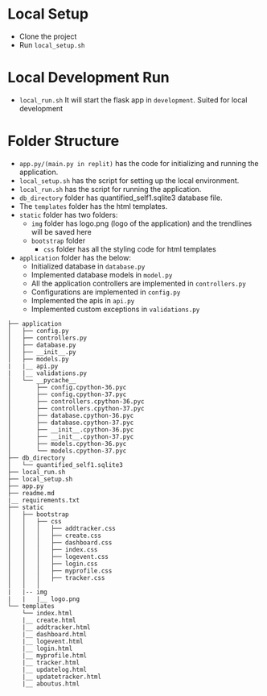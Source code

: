# Local Setup
- Clone the project
- Run `local_setup.sh`

# Local Development Run
- `local_run.sh` It will start the flask app in `development`. Suited for local development
<!-- 
# Replit run
- Go to shell and run
    `pip install --upgrade poetry`
- Click on `main.py` and click button run
- Sample project is at https://replit.com/@thejeshgn/flask-template-app
- The web app will be availabe at https://flask-template-app.thejeshgn.repl.co
- Format https://<replname>.<username>.repl.co -->

# Folder Structure

- `app.py/(main.py in replit)` has the code for initializing and running the application.
- `local_setup.sh` has the script for setting up the local environment.
- `local_run.sh` has the script for running the application.
- `db_directory` folder has quantified_self1.sqlite3 database file.
- The `templates` folder has the html templates.
- `static` folder has two folders:
    - `img` folder has logo.png (logo of the application) and the trendlines will be saved here
    - `bootstrap` folder
        - `css` folder has all the styling code for html templates
- `application` folder has the below:
    - Initialized database in `database.py`
    - Implemented database models in `model.py`
    - All the application controllers are implemented in `controllers.py`
    - Configurations are implemented in `config.py`
    - Implemented the apis in `api.py`
    - Implemented custom exceptions in `validations.py`


```
├── application
│   ├── config.py
│   ├── controllers.py
│   ├── database.py
│   ├── __init__.py
│   ├── models.py
|   |__ api.py
|   |__ validations.py
│   └── __pycache__
│       ├── config.cpython-36.pyc
│       ├── config.cpython-37.pyc
│       ├── controllers.cpython-36.pyc
│       ├── controllers.cpython-37.pyc
│       ├── database.cpython-36.pyc
│       ├── database.cpython-37.pyc
│       ├── __init__.cpython-36.pyc
│       ├── __init__.cpython-37.pyc
│       ├── models.cpython-36.pyc
│       └── models.cpython-37.pyc
├── db_directory
│   └── quantified_self1.sqlite3
├── local_run.sh
├── local_setup.sh
├── app.py
├── readme.md
|__ requirements.txt
├── static
│   ├── bootstrap
│   │   ├── css
│   │   │   ├── addtracker.css
│   │   │   ├── create.css
│   │   │   ├── dashboard.css
│   │   │   ├── index.css
│   │   │   ├── logevent.css
│   │   │   ├── login.css
│   │   │   ├── myprofile.css
│   │   │   ├── tracker.css
│   │   │   
|   |-- img
|   |   |__ logo.png
└── templates
    └── index.html
    |__ create.html
    |__ addtracker.html
    |__ dashboard.html
    |__ logevent.html
    |__ login.html
    |__ myprofile.html
    |__ tracker.html
    |__ updatelog.html
    |__ updatetracker.html
    |__ aboutus.html
```